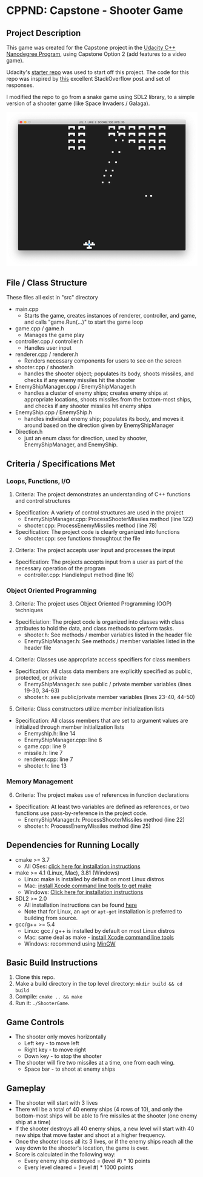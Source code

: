 # CPPND: Capstone - Shooter Game

## Project Description

This game was created for the Capstone project in the [Udacity C++ Nanodegree Program](https://www.udacity.com/course/c-plus-plus-nanodegree--nd213), using Capstone Option 2 (add features to a video game).

Udacity's [starter repo](https://github.com/udacity/CppND-Capstone-Snake-Game) was used to start off this project. The code for this repo was inspired by [this](https://codereview.stackexchange.com/questions/212296/snake-game-in-c-with-sdl) excellent StackOverflow post and set of responses.

I modified the repo to go from a snake game using SDL2 library, to a simple version of a shooter game (like Space Invaders / Galaga).

<img src="shooter_game.png"/>

## File / Class Structure
These files all exist in "src" directory
* main.cpp
  * Starts the game, creates instances of renderer, controller, and game, and calls "game.Run(...)" to start the game loop
* game.cpp / game.h
  * Manages the game play
* controller.cpp / controller.h
  * Handles user input
* renderer.cpp / renderer.h
  * Renders necessary components for users to see on the screen
* shooter.cpp / shooter.h
  * handles the shooter object; populates its body, shoots missiles, and checks if any enemy missiles hit the shooter
* EnemyShipManager.cpp / EnemyShipManager.h
  * handles a cluster of enemy ships; creates enemy ships at appropriate locations, shoots missiles from the bottom-most ships, and checks if any shooter missiles hit enemy ships 
* EnemyShip.cpp / EnemyShip.h
  * handles individual enemy ship; populates its body, and moves it around based on the direction given by EnemyShipManager 
* Direction.h
  * just an enum class for direction, used by shooter, EnemyShipManager, and EnemyShip.

## Criteria / Specifications Met
### Loops, Functions, I/O
1. Criteria: The project demonstrates an understanding of C++ functions and control structures
  * Specification: A variety of control structures are used in the project
    * EnemyShipManager.cpp: ProcessShooterMissiles method (line 122)
    * shooter.cpp: ProcessEnemyMissiles method (line 78)
  * Specification: The project code is clearly organized into functions
    * shooter.cpp: see functions throughtout the file 
2. Criteria: The project accepts user input and processes the input
  * Specification: The projects accepts input from a user as part of the necessary operation of the program
    * controller.cpp: HandleInput method (line 16) 
### Object Oriented Programming
3. Criteria: The project uses Object Oriented Programming (OOP) techniques
  * Specificiation: The project code is organized into classes with class attributes to hold the data, and class methods to perform tasks.
    * shooter.h: See methods / member variables listed in the header file
    * EnemyShipManager.h: See methods / member variables listed in the header file  
4. Criteria: Classes use appropriate access specifiers for class members
  * Specification: All class data members are explicitly specified as public, protected, or private
    * EnemyShipManager.h: see public / private member variables (lines 19-30, 34-63) 
    * shooter.h: see public/private member variables (lines 23-40, 44-50)
5. Criteria: Class constructors utilize member initialization lists
  * Specification: All classs members that are set to argument values are initialized through member initialization lists
    * Enemyship.h: line 14
    * EnemyShipManager.cpp: line 6
    * game.cpp: line 9
    * missile.h: line 7
    * renderer.cpp: line 7
    * shooter.h: line 13
### Memory Management
6. Criteria: The project makes use of references in function declarations
  * Specification: At least two variables are defined as references, or two functions use pass-by-reference in the project code.
    * EnemyShipManager.h: ProcessShooterMissiles method (line 22)
    * shooter.h: ProcessEnemyMissiles method (line 25)
 
## Dependencies for Running Locally
* cmake >= 3.7
  * All OSes: [click here for installation instructions](https://cmake.org/install/)
* make >= 4.1 (Linux, Mac), 3.81 (Windows)
  * Linux: make is installed by default on most Linux distros
  * Mac: [install Xcode command line tools to get make](https://developer.apple.com/xcode/features/)
  * Windows: [Click here for installation instructions](http://gnuwin32.sourceforge.net/packages/make.htm)
* SDL2 >= 2.0
  * All installation instructions can be found [here](https://wiki.libsdl.org/Installation)
  * Note that for Linux, an `apt` or `apt-get` installation is preferred to building from source.
* gcc/g++ >= 5.4
  * Linux: gcc / g++ is installed by default on most Linux distros
  * Mac: same deal as make - [install Xcode command line tools](https://developer.apple.com/xcode/features/)
  * Windows: recommend using [MinGW](http://www.mingw.org/)

## Basic Build Instructions

1. Clone this repo.
2. Make a build directory in the top level directory: `mkdir build && cd build`
3. Compile: `cmake .. && make`
4. Run it: `./ShooterGame`.

## Game Controls
* The shooter only moves horizontally
  * Left key - to move left
  * Right key - to move right
  * Down key - to stop the shooter
* The shooter will fire two missiles at a time, one from each wing.
  * Space bar - to shoot at enemy ships
 
## Gameplay
* The shooter will start with 3 lives
* There will be a total of 40 enemy ships (4 rows of 10), and only the bottom-most ships will be able to fire missiles at the shooter (one enemy ship at a time)
* If the shooter destroys all 40 enemy ships, a new level will start with 40 new ships that move faster and shoot at a higher frequency.
* Once the shooter loses all its 3 lives, or if the enemy ships reach all the way down to the shooter's location, the game is over.
* Score is calculated in the following way:
  * Every enemy ship destroyed = (level #) * 10 points
  * Every level cleared = (level #) * 1000 points


